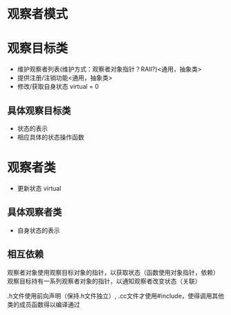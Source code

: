 # 观察者模式

# 观察目标类
+ 维护观察者列表(维护方式：观察者对象指针？RAII?)<通用，抽象类>
+ 提供注册/注销功能<通用，抽象类>
+ 修改/获取自身状态 virtual = 0

## 具体观察目标类
+ 状态的表示
+ 相应具体的状态操作函数

# 观察者类
+ 更新状态 virtual

## 具体观察者类
+ 自身状态的表示

## 相互依赖

观察者对象使用观察目标对象的指针，以获取状态（函数使用对象指针，依赖）
观察目标持有一系列观察者对象的指针，以通知观察者改变状态（关联）

.h文件使用前向声明（保持.h文件独立）, .cc文件才使用#include，使得调用其他类的成员函数得以编译通过